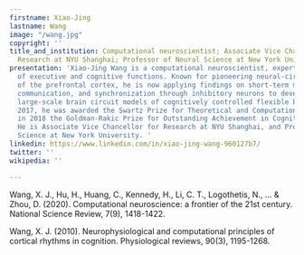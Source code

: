 ```yaml
---
firstname: Xiao-Jing
lastname: Wang
image: "/wang.jpg"
copyright: ''
title_and_institution: Computational neuroscientist; Associate Vice Chancellor for
  Research at NYU Shanghai; Professor of Neural Science at New York University
presentation: 'Xiao-Jing Wang is a computational neuroscientist, expert on the neurobiology
  of executive and cognitive functions. Known for pioneering neural-circuit models
  of the prefrontal cortex, he is now applying findings on short-term memory, decision-making,
  communication, and synchronization through inhibitory neurons to develop neurobiologically-realistic
  large-scale brain circuit models of cognitively controlled flexible behavior. In
  2017, he was awarded the Swartz Prize for Theoretical and Computational Neuroscience,
  in 2018 the Goldman-Rakic Prize for Outstanding Achievement in Cognitive Neuroscience.
  He is Associate Vice Chancellor for Research at NYU Shanghai, and Professor of Neural
  Science at New York University. '
linkedin: https://www.linkedin.com/in/xiao-jing-wang-960127b7/
twitter: ''
wikipedia: ''

---
```

Wang, X. J., Hu, H., Huang, C., Kennedy, H., Li, C. T., Logothetis, N., ... & Zhou, D. (2020). Computational neuroscience: a frontier of the 21st century. National Science Review, 7(9), 1418-1422.

Wang, X. J. (2010). Neurophysiological and computational principles of cortical rhythms in cognition. Physiological reviews, 90(3), 1195-1268.